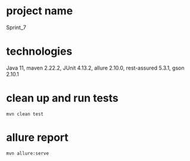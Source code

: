 # project name

Sprint_7

# technologies

Java 11, maven 2.22.2, JUnit 4.13.2, allure 2.10.0, rest-assured 5.3.1, gson 2.10.1

# clean up and run tests

`mvn clean test`

# allure report

`mvn allure:serve`